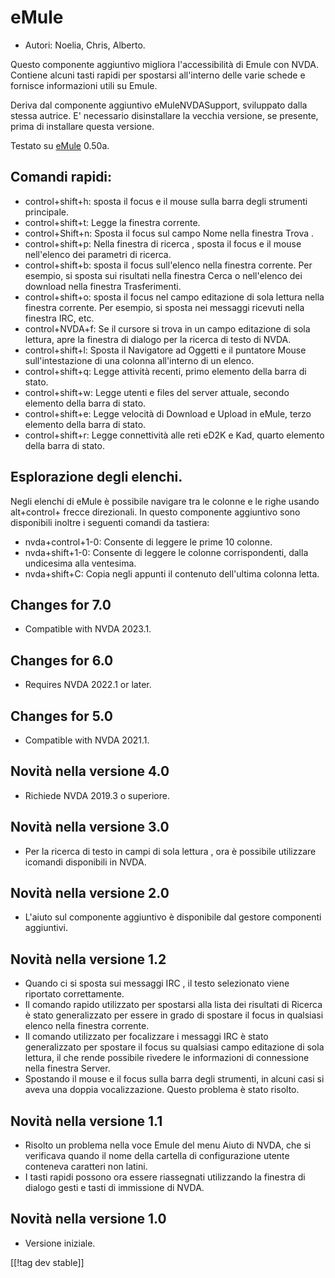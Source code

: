 # eMule #

*	Autori: Noelia, Chris, Alberto.

Questo componente aggiuntivo migliora l'accessibilità di Emule con
NVDA. Contiene alcuni tasti rapidi per spostarsi all'interno delle varie
schede e fornisce informazioni utili su Emule.

Deriva dal componente aggiuntivo eMuleNVDASupport, sviluppato dalla stessa
autrice. E' necessario disinstallare la vecchia versione, se presente, prima
di installare questa versione.

Testato su [eMule][2] 0.50a.

## Comandi rapidi: ##

*	control+shift+h: sposta il focus e il mouse sulla barra degli strumenti
  principale.
*	control+shift+t: Legge la finestra corrente.
*	control+Shift+n: Sposta il focus sul campo Nome nella finestra Trova .
*	control+shift+p: Nella finestra di ricerca , sposta il focus e il mouse
  nell'elenco dei parametri di ricerca.
*	control+shift+b: sposta il focus sull'elenco nella finestra corrente. Per
  esempio, si sposta sui risultati nella finestra Cerca o nell'elenco dei
  download nella finestra Trasferimenti.
*	control+shift+o: sposta il focus nel campo editazione di sola lettura
  nella finestra corrente. Per esempio, si sposta nei messaggi ricevuti
  nella finestra IRC, etc.
*	control+NVDA+f: Se il cursore si trova in un campo editazione di sola
  lettura, apre la finestra di dialogo per la ricerca di testo di NVDA.
*	control+shift+l: Sposta il Navigatore ad Oggetti e il puntatore Mouse
  sull'intestazione di una colonna all'interno di un elenco.
*	control+shift+q: Legge attività recenti, primo elemento della barra di
  stato.
*	control+shift+w: Legge utenti e files del server attuale, secondo elemento
  della barra di stato.
*	control+shift+e: Legge velocità di Download e Upload in eMule, terzo
  elemento della barra di stato.
*	control+shift+r: Legge connettività alle reti eD2K e Kad, quarto elemento
  della barra di stato.

## Esplorazione degli elenchi. ##

Negli elenchi di eMule è possibile navigare tra le colonne e le righe usando
alt+control+ frecce direzionali. In questo componente aggiuntivo sono
disponibili inoltre i seguenti comandi da tastiera:

*	nvda+control+1-0: Consente di leggere le prime 10 colonne.
*	nvda+shift+1-0: Consente di leggere le colonne corrispondenti, dalla
  undicesima alla ventesima.
*	nvda+shift+C: Copia negli appunti il contenuto dell'ultima colonna letta.

## Changes for 7.0
* Compatible with NVDA 2023.1.

## Changes for 6.0
*	Requires NVDA 2022.1 or later.

## Changes for 5.0
*	Compatible with NVDA 2021.1.

## Novità nella versione 4.0 ##
*	Richiede NVDA 2019.3 o superiore.

## Novità nella versione 3.0 ##
*	 Per la ricerca di testo in campi di sola lettura , ora è possibile
   utilizzare icomandi disponibili in NVDA.

## Novità nella versione 2.0 ##
*	 L'aiuto sul componente aggiuntivo è disponibile dal gestore componenti
   aggiuntivi.

## Novità nella versione 1.2 ##
*	 Quando ci si sposta sui messaggi IRC , il testo selezionato viene
   riportato correttamente.
*	 Il comando rapido  utilizzato per spostarsi alla lista dei risultati di
   Ricerca è stato generalizzato per essere in grado di spostare il focus in
   qualsiasi elenco nella finestra corrente.
*	 Il comando utilizzato per focalizzare i messaggi IRC è stato
   generalizzato per spostare il focus su qualsiasi campo editazione di sola
   lettura, il che rende possibile rivedere le informazioni di connessione
   nella finestra Server.
*	 Spostando il mouse e il focus sulla barra degli strumenti, in alcuni casi
   si aveva una doppia vocalizzazione. Questo problema è stato risolto.

## Novità nella versione 1.1 ##
*	 Risolto un problema nella voce Emule del menu Aiuto di NVDA, che si
   verificava quando il nome della cartella di configurazione utente
   conteneva caratteri non latini.
*	 I tasti rapidi possono ora essere riassegnati utilizzando la finestra di
   dialogo gesti e tasti di immissione di NVDA.

## Novità nella versione 1.0 ##
*	 Versione iniziale.

[[!tag dev stable]]

[2]: https://www.emule-project.net
